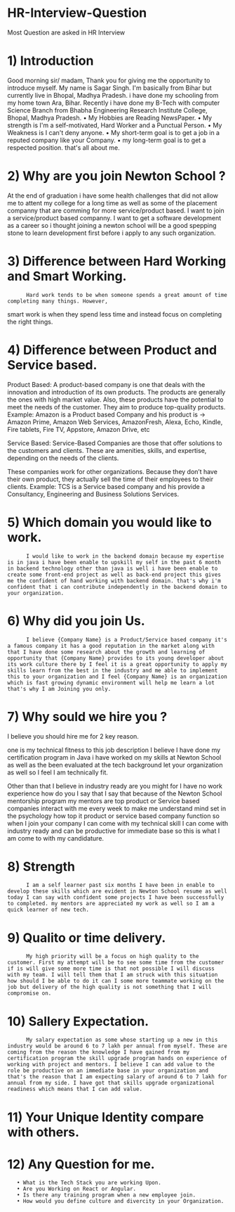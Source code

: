 # HR-Interview-Question
Most Question are asked in HR Interview

# 1) Introduction 
  Good morning sir/ madam,
  Thank you for giving me the opportunity to introduce myself.
       My name is Sagar Singh. I'm basically from Bihar but currently live in Bhopal, Madhya Pradesh. i have done my schooling from my home town Ara, Bihar. Recently i have done my B-Tech with computer Science Branch from Bhabha Engineering Research Institute College, Bhopal, Madhya Pradesh.
       • My Hobbies are Reading NewsPaper.
       • My strength is I'm a self-motivated, Hard Worker and a Punctual Person.
       • My Weakness is I can't deny anyone.
       • My short-term goal is to get a job in a reputed company like your Company.
       • my long-term goal is to get a respected position.
that's all about me.

# 2) Why are you join Newton School ?
At the end of graduation i have some health challenges that did not allow me to attent my college for a long time as well as some of the placement companny that are comming for more service/product based. I want to join  a service/product based companny. I want to get a software development as a career so i thought joining a newton school will be a good spepping stone to learn development first before i apply to any such organization.

# 3) Difference between Hard Working and Smart Working.
          Hard work tends to be when someone spends a great amount of time completing many things. However,
smart work is when they spend less time and instead focus on completing the right things.

# 4) Difference between Product and Service based.
Product Based: 
          A product-based company is one that deals with the innovation and introduction of its own products. The products are generally the ones with high market value. Also, these products have the potential to meet the needs of the customer. They aim to produce top-quality products.
Example:
Amazon is a Product based Company and his product is ->	Amazon Prime, Amazon Web Services, AmazonFresh, Alexa, Echo, Kindle, Fire tablets, Fire TV, Appstore, Amazon Drive, etc

Service Based: 
          Service-Based Companies are those that offer solutions to the customers and clients. These are amenities, skills, and expertise, depending on the needs of the clients.

These companies work for other organizations. Because they don’t have their own product, they actually sell the time of their employees to their clients.
Example:
TCS is a Service based company and his provide a Consultancy, Engineering and Business Solutions Services.

# 5) Which domain you would like to work.
          I would like to work in the backend domain because my expertise is in java i have been enable to upskill my self in the past 6 month in backend technology other than java is well i have been enable to create some front-end project as well as back-end project this gives me the confident of hand working with backend domain. that's why i'm confident that i can contribute independently in the backend domain to your organization.

# 6) Why did you join Us.
          I believe {Company Name} is a Product/Service based company it's a famous company it has a good reputation in the market along with that I have done some research about the growth and learning of opportunity that {Company Name} provides to its young developer about its work culture there by I feel it is a great opportunity to apply my skills learn from the best in the industry and me able to implement this to your organization and I feel {Company Name} is an organization which is fast growing dynamic environment will help me learn a lot that's why I am Joining you only.

# 7) Why sould we hire you ?
I believe you should hire me for 2 key reason. 

one is my technical fitness to this job description I believe I have done my certification program in Java i have worked on my skills at Newton School as well as the been evaluated at the tech background let your organization as well so I feel I am technically fit.

Other than that I believe in industry ready are you might for I have no work experience how do you I say that I say that because of the Newton School mentorship program my mentors are top product or Service based companies interact with me every week to make me understand mind set in the psychology how top it product or service based company function so when I join your company I can come with my technical skill I can come with industry ready and can be productive for immediate base so this is what I am come to with my candidature.

# 8) Strength
          I am a self learner past six months I have been in enable to develop these skills which are evident in Newton School resume as well today I can say with confident some projects I have been successfully to completed. my mentors are appreciated my work as well so I am a quick learner of new tech.
     
# 9) Qualito or time delivery.
          My high priority will be a focus on high quality to the customer. First my attempt will be to see some time from the customer if is will give some more time is that not possible I will discuss with my team. I will tell them that I am struck with this situation how should I be able to do it can I some more teammate working on the job but delivery of the high quality is not something that I will compromise on.
          
# 10) Sallery Expectation.
          My salary expectation as some whose starting up a new in this industry would be around 6 to 7 lakh per annual from myself. These are coming from the reason the knowledge I have gained from my certification program the skill upgrade program hands on experience of working with project and mentors. I believe I can add value to the role be productive on an immediate base in your organization and that's the reason that I am expecting salary of around 6 to 7 lakh for annual from my side. I have got that skills upgrade organizational readiness which means that I can add value.
          
# 11) Your Unique Identity compare with others.

# 12) Any Question for me.
       • What is the Tech Stack you are working Upon.
       • Are you Working on React or Angular.
       • Is there any training program when a new employee join.
       • How would you define culture and divercity in your Organization.
